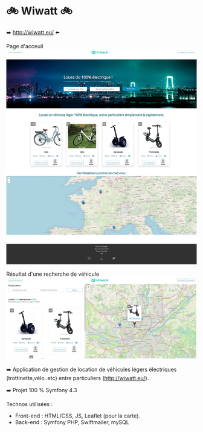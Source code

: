 # :bike: Wiwatt :bike:

:arrow_right: http://wiwatt.eu/ :arrow_left:

Page d'acceuil
![Page d'acceuil](./home.png "acceuil")

Résultat d'une recherche de véhicule
![Page utilisateur connecté](./resultat-recherche.png "acceuil")


:arrow_right:  Application de gestion de location de véhicules légers électriques (trottinette,vélo..etc) entre particuliers (http://wiwatt.eu/).

:arrow_right:   Projet 100 % Symfony 4.3 

Technos utilisées :

* Front-end : HTML/CSS, JS, Leaflet (pour la carte).
* Back-end : Symfony PHP, Swiftmailer, mySQL

